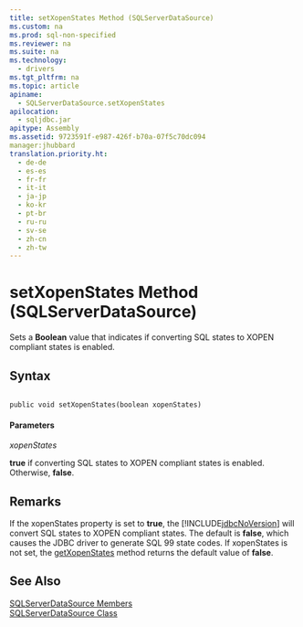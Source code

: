 ```yaml
---
title: setXopenStates Method (SQLServerDataSource)
ms.custom: na
ms.prod: sql-non-specified
ms.reviewer: na
ms.suite: na
ms.technology: 
  - drivers
ms.tgt_pltfrm: na
ms.topic: article
apiname: 
  - SQLServerDataSource.setXopenStates
apilocation: 
  - sqljdbc.jar
apitype: Assembly
ms.assetid: 9723591f-e987-426f-b70a-07f5c70dc094
manager:jhubbard
translation.priority.ht: 
  - de-de
  - es-es
  - fr-fr
  - it-it
  - ja-jp
  - ko-kr
  - pt-br
  - ru-ru
  - sv-se
  - zh-cn
  - zh-tw
---
```

# setXopenStates Method (SQLServerDataSource)
  Sets a **Boolean** value that indicates if converting SQL states to XOPEN compliant states is enabled.  
  
## Syntax  
  
```  
  
public void setXopenStates(boolean xopenStates)  
```  
  
#### Parameters  
 *xopenStates*  
  
 **true** if converting SQL states to XOPEN compliant states is enabled. Otherwise, **false**.  
  
## Remarks  
 If the xopenStates property is set to **true**, the [!INCLUDE[jdbcNoVersion](../content/includes/jdbcNoVersion_md.md)] will convert SQL states to XOPEN compliant states. The default is **false**, which causes the JDBC driver to generate SQL 99 state codes. If xopenStates is not set, the [getXopenStates](../content/getXopenStates-Method--SQLServerDataSource-.md) method returns the default value of **false**.  
  
## See Also  
 [SQLServerDataSource Members](../content/SQLServerDataSource-Members.md)   
 [SQLServerDataSource Class](../content/SQLServerDataSource-Class.md)  
  
  
